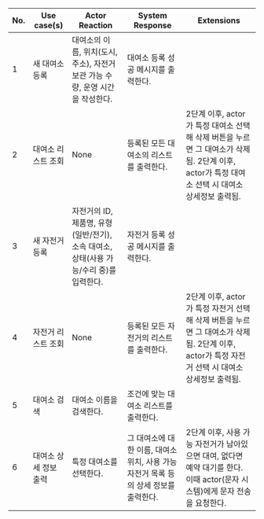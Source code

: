 | No. | Use case(s) | Actor Reaction | System Response | Extensions |
| --- | --- | --- | --- | --- |
| 1 | 새 대여소 등록 | 대여소의 이름, 위치(도시, 주소), 자전거 보관 가능 수량, 운영 시간을 작성한다. | 대여소 등록 성공 메시지를 출력한다. |  |
| 2 | 대여소 리스트 조회 | None | 등록된 모든 대여소의 리스트를 출력한다. | 2단계 이후, actor가 특정 대여소 선택해 삭제 버튼을 누르면 그 대여소가 삭제됨. 2단계 이후, actor가 특정 대여소 선택 시 대여소 상세정보 출력됨.|
| 3 | 새 자전거 등록 | 자전거의 ID, 제품명, 유형(일반/전기), 소속 대여소, 상태(사용 가능/수리 중)를 입력한다. | 자전거 등록 성공 메시지를 출력한다. |  |
| 4 | 자전거 리스트 조회 | None | 등록된 모든 자전거의 리스트를 출력한다. | 2단계 이후, actor가 특정 자전거 선택해 삭제 버튼을 누르면 그 대여소가 삭제됨. 2단계 이후, actor가 특정 자전거 선택 시 대여소 상세정보 출력됨. |
| 5 | 대여소 검색 | 대여소 이름을 검색한다. | 조건에 맞는 대여소 리스트를 출력한다. |  |
| 6 | 대여소 상세 정보 출력 | 특정 대여소를 선택한다. | 그 대여소에 대한 이름, 대여소 위치, 사용 가능 자전거 목록 등의 상세 정보를 출력한다. | 2단계 이후, 사용 가능 자전거가 남아있으면 대여, 없다면 예약 대기를 한다. 이때 actor(문자 시스템)에게 문자 전송을 요청한다. |
